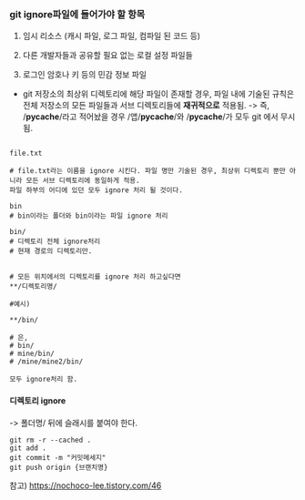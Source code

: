 ### git ignore파일에 들어가야 할 항목

1. 임시 리소스 
(캐시 파일, 로그 파일, 컴파일 된 코드 등)

2. 다른 개발자들과 공유할 필요 없는 로컬 설정 파일들 

3. 로그인 암호나 키 등의 민감 정보 파일 

- git 저장소의 최상위 디렉토리에 해당 파일이 존재할 경우, 파일 내에 기술된 규칙은 전체 저장소의 모든 파일들과 서브 디렉토리들에 **재귀적으로** 적용됨. 
-> 즉, /__pycache__/라고 적어놨을 경우 /앱/__pycache__/와 /__pycache__/가 모두 git 에서 무시됨.

```.gitignore

file.txt

# file.txt라는 이름을 ignore 시킨다. 파일 명만 기술된 경우, 최상위 디렉토리 뿐만 아니라 모든 서브 디렉토리에 동일하게 적용.
파일 하부의 어디에 있던 모두 ignore 처리 될 것이다.

bin
# bin이라는 폴더와 bin이라는 파일 ignore 처리

bin/ 
# 디렉토리 전체 ignore처리
# 현재 경로의 디렉토리만.


# 모든 위치에서의 디렉토리를 ignore 처리 하고싶다면
**/디렉토리명/

#예시)

**/bin/

# 은,
# bin/
# mine/bin/
# /mine/mine2/bin/

모두 ignore처리 함.

```


#### 디렉토리 ignore 
-> 폴더명/ 
뒤에 슬래시를 붙여야 한다.

```
git rm -r --cached .
git add . 
git commit -m "커밋메세지"
git push origin {브랜치명}
```

참고) https://nochoco-lee.tistory.com/46
